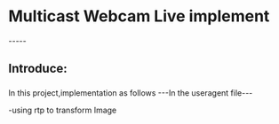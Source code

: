 
<h1>Multicast Webcam Live implement</h1>
-----
<h2>Introduce:</h2>

###
In this project,implementation as follows
   ---In the useragent file---

  
  -using rtp to transform Image 
  
